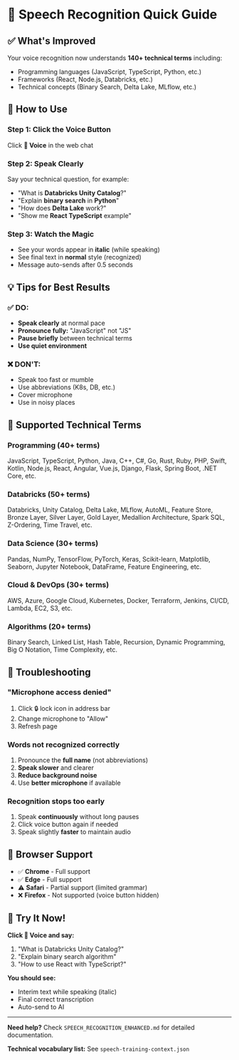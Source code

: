 # 🎤 Speech Recognition Quick Guide

## ✅ What's Improved

Your voice recognition now understands **140+ technical terms** including:
- Programming languages (JavaScript, TypeScript, Python, etc.)
- Frameworks (React, Node.js, Databricks, etc.)
- Technical concepts (Binary Search, Delta Lake, MLflow, etc.)

## 🎯 How to Use

### Step 1: Click the Voice Button
Click **🎤 Voice** in the web chat

### Step 2: Speak Clearly
Say your technical question, for example:
- "What is **Databricks Unity Catalog**?"
- "Explain **binary search** in **Python**"
- "How does **Delta Lake** work?"
- "Show me **React TypeScript** example"

### Step 3: Watch the Magic
- See your words appear in **italic** (while speaking)
- See final text in **normal** style (recognized)
- Message auto-sends after 0.5 seconds

## 💡 Tips for Best Results

### ✅ DO:
- **Speak clearly** at normal pace
- **Pronounce fully:** "JavaScript" not "JS"
- **Pause briefly** between technical terms
- **Use quiet environment**

### ❌ DON'T:
- Speak too fast or mumble
- Use abbreviations (K8s, DB, etc.)
- Cover microphone
- Use in noisy places

## 🎯 Supported Technical Terms

### Programming (40+ terms)
JavaScript, TypeScript, Python, Java, C++, C#, Go, Rust, Ruby, PHP, Swift, Kotlin, Node.js, React, Angular, Vue.js, Django, Flask, Spring Boot, .NET Core, etc.

### Databricks (50+ terms)
Databricks, Unity Catalog, Delta Lake, MLflow, AutoML, Feature Store, Bronze Layer, Silver Layer, Gold Layer, Medallion Architecture, Spark SQL, Z-Ordering, Time Travel, etc.

### Data Science (30+ terms)
Pandas, NumPy, TensorFlow, PyTorch, Keras, Scikit-learn, Matplotlib, Seaborn, Jupyter Notebook, DataFrame, Feature Engineering, etc.

### Cloud & DevOps (30+ terms)
AWS, Azure, Google Cloud, Kubernetes, Docker, Terraform, Jenkins, CI/CD, Lambda, EC2, S3, etc.

### Algorithms (20+ terms)
Binary Search, Linked List, Hash Table, Recursion, Dynamic Programming, Big O Notation, Time Complexity, etc.

## 🔧 Troubleshooting

### "Microphone access denied"
1. Click 🔒 lock icon in address bar
2. Change microphone to "Allow"
3. Refresh page

### Words not recognized correctly
1. Pronounce the **full name** (not abbreviations)
2. **Speak slower** and clearer
3. **Reduce background noise**
4. Use **better microphone** if available

### Recognition stops too early
1. Speak **continuously** without long pauses
2. Click voice button again if needed
3. Speak slightly **faster** to maintain audio

## 📱 Browser Support

- ✅ **Chrome** - Full support
- ✅ **Edge** - Full support
- ⚠️ **Safari** - Partial support (limited grammar)
- ❌ **Firefox** - Not supported (voice button hidden)

## 🎉 Try It Now!

**Click 🎤 Voice and say:**
1. "What is Databricks Unity Catalog?"
2. "Explain binary search algorithm"
3. "How to use React with TypeScript?"

**You should see:**
- Interim text while speaking (italic)
- Final correct transcription
- Auto-send to AI

---

**Need help?** Check `SPEECH_RECOGNITION_ENHANCED.md` for detailed documentation.

**Technical vocabulary list:** See `speech-training-context.json`
